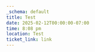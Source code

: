 ```yaml
---
_schema: default
title: Test
date: 2025-02-12T00:00:00-07:00
time: 8:08 pm
location: Test
ticket_link: link
---
```

